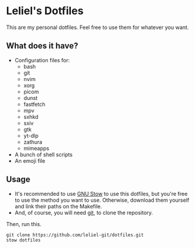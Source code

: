 # Leliel's Dotfiles
This are my personal dotfiles. Feel free to use them for whatever you want.

## What does it have?
- Configuration files for:
    - bash
    - git
    - nvim
    - xorg
    - picom
    - dunst
    - fastfetch
    - mpv
    - sxhkd
    - sxiv
    - gtk
    - yt-dlp
    - zathura
    - mimeapps
- A bunch of shell scripts
- An emoji file

## Usage
- It's recommended to use [GNU Stow](https://www.gnu.org/software/stow) to use this dotfiles, but you're free to use the method you want to use. Otherwise, download them yourself and link their paths on the Makefile.
- And, of course, you will need [git](https://git-scm.com), to clone the repository.

Then, run this.
```
git clone https://github.com/leliel-git/dotfiles.git
stow dotfiles
```
